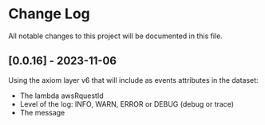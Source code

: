 # Change Log
All notable changes to this project will be documented in this file.

## [0.0.16] - 2023-11-06

Using the axiom layer v6 that will include as events attributes in the dataset:
- The lambda awsRquestId
- Level of the log: INFO, WARN, ERROR or DEBUG (debug or trace)
- The message